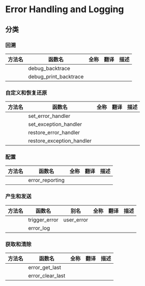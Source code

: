 # Error Handling and Logging



## 分类

### 回溯

| 方法名 | 函数名                | 全称 | 翻译 | 描述 |
| ------ | --------------------- | ---- | ---- | ---- |
|        | debug_backtrace       |      |      |      |
|        | debug_print_backtrace |      |      |      |



### 自定义和恢复还原

| 方法名 | 函数名                    | 全称 | 翻译 | 描述 |
| ------ | ------------------------- | ---- | ---- | ---- |
|        | set_error_handler         |      |      |      |
|        | set_exception_handler     |      |      |      |
|        | restore_error_handler     |      |      |      |
|        | restore_exception_handler |      |      |      |



### 配置

| 方法名 | 函数名          | 全称 | 翻译 | 描述 |
| ------ | --------------- | ---- | ---- | ---- |
|        | error_reporting |      |      |      |



### 产生和发送

| 方法名 | 函数名        | 别名       | 全称 | 翻译 | 描述 |
| ------ | ------------- | ---------- | ---- | ---- | ---- |
|        | trigger_error | user_error |      |      |      |
|        | error_log     |            |      |      |      |



### 获取和清除

| 方法名 | 函数名           | 全称 | 翻译 | 描述 |
| ------ | ---------------- | ---- | ---- | ---- |
|        | error_get_last   |      |      |      |
|        | error_clear_last |      |      |      |

